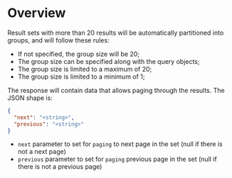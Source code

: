 # Overview

Result sets with more than 20 results will be automatically partitioned into groups, and will follow these rules:

- If not specified, the group size will be 20;
- The group size can be specified along with the query objects;
- The group size is limited to a maximum of 20;
- The group size is limited to a minimum of 1;

The response will contain data that allows paging through the results. The JSON shape is:

```JSON
{
  "next": "<string>",
  "previous": "<string>"
}
```

* `next` parameter to set for `paging` to next page in the set (null if there is not a next page)
* `previous` parameter to set for `paging` previous page in the set (null if there is not a previous page)

